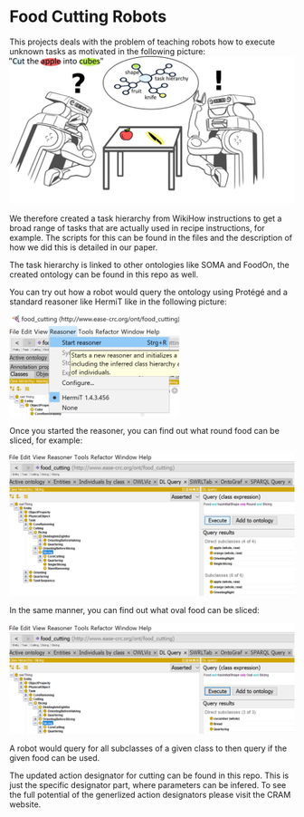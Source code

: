 # Food Cutting Robots

This projects deals with the problem of teaching robots how to execute unknown tasks as motivated in the following picture:
<img src="img/Motivation.jpg" width="600" alt="Cutting Food Motivation"/><br>

We therefore created a task hierarchy from WikiHow instructions to get a broad range of tasks that are actually used in recipe instructions, for example. The scripts for this can be found in the files and the description of how we did this is detailed in our paper.

The task hierarchy is linked to other ontologies like SOMA and FoodOn, the created ontology can be found in this repo as well.

You can try out how a robot would query the ontology using Protégé and a standard reasoner like HermiT like in the following picture:

<img src="img/StartReasoner.png" width="300" alt="Starting the reasoner"/><br>

Once you started the reasoner, you can find out what round food can be sliced, for example:

<img src="img/SlicingDL.png" width="600" alt="DL query round, slicing"/><br>

In the same manner, you can find out what oval food can be sliced:

<img src="img/SlicingOvalDL.png" width="600" alt="DL query oval, slicing"/><br>

A robot would query for all subclasses of a given class to then query if the given food can be used.

The updated action designator for cutting can be found in this repo. This is just the specific designator part, where parameters can be infered. To see the full potential of the generlized action designators please visit the CRAM website. 

